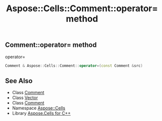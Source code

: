 ﻿---
title: Aspose::Cells::Comment::operator= method
linktitle: operator=
second_title: Aspose.Cells for C++ API Reference
description: 'Aspose::Cells::Comment::operator= method. operator= in C++.'
type: docs
weight: 300
url: /cpp/aspose.cells/comment/operator_asm/
---
## Comment::operator= method


operator=

```cpp
Comment & Aspose::Cells::Comment::operator=(const Comment &src)
```

## See Also

* Class [Comment](../)
* Class [Vector](../../vector/)
* Class [Comment](../)
* Namespace [Aspose::Cells](../../)
* Library [Aspose.Cells for C++](../../../)

